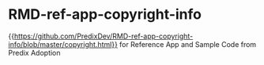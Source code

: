 # RMD-ref-app-copyright-info

{{https://github.com/PredixDev/RMD-ref-app-copyright-info/blob/master/copyright.html}} for Reference App and Sample Code from Predix Adoption
